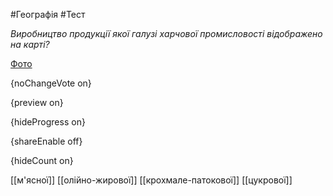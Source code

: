 #Географія #Тест

*Виробництво продукції якої галузі харчової промисловості відображено на карті?*

[Фото](https://zno.osvita.ua//doc/images/znotest/99/9906/29.jpg)

{noChangeVote on}

{preview on}

{hideProgress on}

{shareEnable off}

{hideCount on}

[[м'ясної]]
[[олійно-жирової]]
[[крохмале-патокової]]
[[цукрової]]
